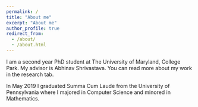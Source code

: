 ```yaml
---
permalink: /
title: "About me"
excerpt: "About me"
author_profile: true
redirect_from: 
  - /about/
  - /about.html
---
```

I am a second year PhD student at The University of Maryland, College Park. My advisor is Abhinav Shrivastava. You can read more about my work in the research tab.

In May 2019 I graduated Summa Cum Laude from the University of Pennsylvania where I majored in Computer Science and minored in Mathematics.
